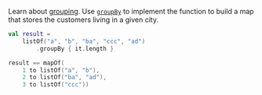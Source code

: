

Learn about [grouping](https://kotlinlang.org/docs/collection-grouping.html).
Use
[`groupBy`](https://kotlinlang.org/api/latest/jvm/stdlib/kotlin.collections/group-by.html)
to implement the function to build a map that stores the customers living in a given city.

```kotlin
val result = 
    listOf("a", "b", "ba", "ccc", "ad")
        .groupBy { it.length }

result == mapOf(
    1 to listOf("a", "b"),
    2 to listOf("ba", "ad"),
    3 to listOf("ccc"))
```
